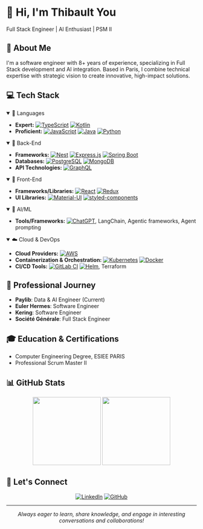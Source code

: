 # 👋 Hi, I'm Thibault You

Full Stack Engineer | AI Enthusiast | PSM II

## 🚀 About Me

I'm a software engineer with 8+ years of experience, specializing in Full Stack development and AI integration. Based in Paris, I combine technical expertise with strategic vision to create innovative, high-impact solutions.

## 💻 Tech Stack

<details open>
<summary>🚀 Languages</summary>

- **Expert:** [![TypeScript](https://img.shields.io/badge/TypeScript-3178C6?logo=typescript&logoColor=fff)](#) [![Kotlin](https://img.shields.io/badge/Kotlin-%237F52FF.svg?logo=kotlin&logoColor=white)](#)  
- **Proficient:** [![JavaScript](https://img.shields.io/badge/JavaScript-F7DF1E?logo=javascript&logoColor=000)](#) [![Java](https://img.shields.io/badge/Java-%23ED8B00.svg?logo=openjdk&logoColor=white)](#) [![Python](https://img.shields.io/badge/Python-3776AB?logo=python&logoColor=fff)](#)

</details>

<details open>
<summary>🔧 Back-End</summary>

- **Frameworks:** [![Nest](https://img.shields.io/badge/Nest.js-%23E0234E.svg?logo=nestjs&logoColor=white)](#) [![Express.js](https://img.shields.io/badge/Express.js-%23404d59.svg?logo=express&logoColor=%2361DAFB)](#) [![Spring Boot](https://img.shields.io/badge/Spring%20Boot-6DB33F?logo=spring-boot&logoColor=white)](#)  
- **Databases:** [![PostgreSQL](https://img.shields.io/badge/PostgreSQL-336791?logo=postgresql&logoColor=white)](#) [![MongoDB](https://img.shields.io/badge/MongoDB-47A248?logo=mongodb&logoColor=white)](#)  
- **API Technologies:** [![GraphQL](https://img.shields.io/badge/GraphQL-E10098?logo=graphql&logoColor=white)](#)

</details>

<details open>
<summary>🎨 Front-End</summary>

- **Frameworks/Libraries:** [![React](https://img.shields.io/badge/React-%2320232a.svg?logo=react&logoColor=%2361DAFB)](#) [![Redux](https://img.shields.io/badge/Redux-764ABC?logo=redux&logoColor=fff)](#)  
- **UI Libraries:** [![Material-UI](https://img.shields.io/badge/Material--UI-0081CB?logo=material-ui&logoColor=white)](#) [![styled-components](https://img.shields.io/badge/styled--components-DB7093?logo=styledcomponents&logoColor=fff)](#)

</details>

<details open>
<summary>🧠 AI/ML</summary>

- **Tools/Frameworks:** [![ChatGPT](https://img.shields.io/badge/ChatGPT-74aa9c?logo=openai&logoColor=white)](#), LangChain, Agentic frameworks, Agent prompting

</details>

<details open>
<summary>☁️ Cloud & DevOps</summary>

- **Cloud Providers:** [![AWS](https://img.shields.io/badge/AWS-%23FF9900.svg?logo=amazon-web-services&logoColor=white)](#)  
- **Containerization & Orchestration:** [![Kubernetes](https://img.shields.io/badge/Kubernetes-326CE5?logo=kubernetes&logoColor=fff)](#) [![Docker](https://img.shields.io/badge/Docker-2496ED?logo=docker&logoColor=fff)](#)  
- **CI/CD Tools:** [![GitLab CI](https://img.shields.io/badge/GitLab%20CI-FC6D26?logo=gitlab&logoColor=fff)](#)  [![Helm](https://img.shields.io/badge/Helm-0F1689?logo=helm&logoColor=fff)](#), Terraform

</details>

## 💼 Professional Journey

- **Paylib**: Data & AI Engineer (Current)
- **Euler Hermes**: Software Engineer
- **Kering**: Software Engineer
- **Société Générale**: Full Stack Engineer

## 🎓 Education & Certifications

- Computer Engineering Degree, ESIEE PARIS
- Professional Scrum Master II

## 📊 GitHub Stats

<div align="center">
  <img height="180em" src="https://github-readme-stats.vercel.app/api?username=thibaultyou&show_icons=true&theme=dark&include_all_commits=true&count_private=true"/>
  <img height="180em" src="https://github-readme-stats.vercel.app/api/top-langs/?username=thibaultyou&layout=compact&langs_count=7&theme=dark"/>
</div>

## 🤝 Let's Connect

<div align="center">
  
[![LinkedIn](https://img.shields.io/badge/-LinkedIn-0077B5?style=for-the-badge&logo=linkedin&logoColor=white)](https://www.linkedin.com/in/thibault-you)
[![GitHub](https://img.shields.io/badge/-GitHub-181717?style=for-the-badge&logo=github&logoColor=white)](https://github.com/thibaultyou)

</div>

---

<div align="center">
  <i>Always eager to learn, share knowledge, and engage in interesting conversations and collaborations!</i>
</div>
